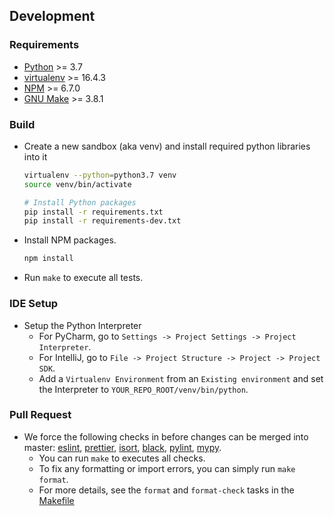 ## Development

### Requirements
* [Python](https://www.python.org/downloads/) >= 3.7
* [virtualenv](https://virtualenv.pypa.io/en/latest/) >= 16.4.3
* [NPM](https://www.npmjs.com/get-npm) >= 6.7.0
* [GNU Make](https://www.gnu.org/software/make/) >= 3.8.1

### Build
* Create a new sandbox (aka venv) and install required python libraries into it
    ```bash
    virtualenv --python=python3.7 venv
    source venv/bin/activate

    # Install Python packages
    pip install -r requirements.txt
    pip install -r requirements-dev.txt
    ```
* Install NPM packages.
    ```bash
    npm install
    ```
* Run `make` to execute all tests.
    
### IDE Setup
* Setup the Python Interpreter
    - For PyCharm, go to `Settings -> Project Settings -> Project Interpreter`.
    - For IntelliJ, go to `File -> Project Structure -> Project -> Project SDK`.
    - Add a `Virtualenv Environment` from an `Existing environment` and set the Interpreter to `YOUR_REPO_ROOT/venv/bin/python`.

### Pull Request
* We force the following checks in before changes can be merged into master:
  [eslint](https://eslint.org/),
  [prettier](https://prettier.io/),
  [isort](https://pypi.org/project/isort/),
  [black](https://black.readthedocs.io/en/stable/),
  [pylint](https://www.pylint.org/),
  [mypy](http://mypy-lang.org/).
    * You can run `make` to executes all checks.
    * To fix any formatting or import errors, you can simply run `make format`.
    * For more details, see the `format` and `format-check` tasks in the [Makefile](./Makefile)

